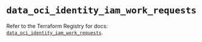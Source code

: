 # `data_oci_identity_iam_work_requests`

Refer to the Terraform Registry for docs: [`data_oci_identity_iam_work_requests`](https://registry.terraform.io/providers/oracle/oci/7.19.0/docs/data-sources/identity_iam_work_requests).

